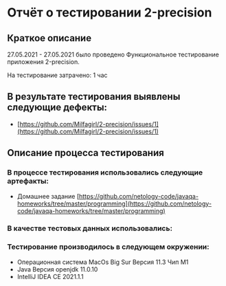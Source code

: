 # Отчёт о тестировании 2-precision

## Краткое описание

27.05.2021 - 27.05.2021 было проведено Функциональное тестирование приложения 2-precision.

На тестирование затрачено: 1 час
## В результате тестирования выявлены следующие дефекты:
* [https://github.com/Milfagirl/2-precision/issues/1](https://github.com/Milfagirl/2-precision/issues/1)
## Описание процесса тестирования

### В процессе тестирования использовались следующие артефакты:
* Домашнее задание
[https://github.com/netology-code/javaqa-homeworks/tree/master/programming](https://github.com/netology-code/javaqa-homeworks/tree/master/programming)

### В качестве тестовых данных использовались:

### Тестирование производилось в следующем окружении:
* Операционная система MacOs Big Sur Версия 11.3 Чип М1
* Java Версия openjdk 11.0.10
* IntelliJ IDEA CE 2021.1.1